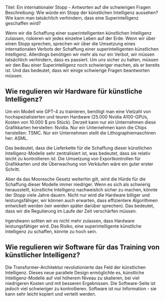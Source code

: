 

Titel: Ein internationaler Stopp - Antworten auf die schwierigen Fragen
Beschreibung: Wie würde ein Stopp der künstlichen Intelligenz aussehen? Wie kann man tatsächlich verhindern, dass eine Superintelligenz geschaffen wird?

Wenn wir die Schaffung einer superintelligenten künstlichen Intelligenz zulassen, riskieren wir jedes einzelne Leben auf der Erde. Wenn wir über einen Stopp sprechen, sprechen wir über die Umsetzung eines internationalen Verbots der Schaffung einer superintelligenten künstlichen Intelligenz. Allerdings benötigen wir mehr als nur ein Verbot, wir müssen tatsächlich verhindern, dass es passiert. Um uns sicher zu halten, müssen wir den Bau einer Superintelligenz noch schwieriger machen, als er bereits ist. Und das bedeutet, dass wir einige schwierige Fragen beantworten müssen.

## Wie regulieren wir Hardware für künstliche Intelligenz?

<!-- Die größten künstlichen Intelligenz-Modelle, die trainiert wurden, haben ungefähr 100 Milliarden bis 1 Billion Parameter. -->
<!-- Zum Vergleich: Das menschliche Gehirn hat etwa 100 Billionen Synapsen. -->

Um ein Modell wie GPT-4 zu trainieren, benötigt man eine Vielzahl von hochspezialisierten und teuren Hardware (25.000 Nvidia A100-GPUs, Kosten von 10.000 $ pro Stück). Derzeit kann nur ein Unternehmen diese Grafikkarten herstellen: Nvidia. Nur ein Unternehmen kann die Chips herstellen: TSMC. Nur ein Unternehmen stellt die Lithographiemaschinen her: ASML.

Das bedeutet, dass die Lieferkette für die Schaffung dieser künstlichen Intelligenz-Modelle sehr zentralisiert ist, was bedeutet, dass sie relativ leicht zu kontrollieren ist. Die Umsetzung von Exportkontrollen für Grafikkarten und die Überwachung von Verkäufen wäre ein guter erster Schritt.

Aber da das Mooresche Gesetz weiterhin gilt, wird die Hürde für die Schaffung dieser Modelle immer niedriger. Wenn es sich als schwierig herausstellt, künstliche Intelligenz nachweislich sicher zu machen, könnte der Stopp viele Jahre dauern. Nicht nur wird die Hardware billiger und leistungsfähiger, wir können auch erwarten, dass effizientere Algorithmen entwickelt werden (wir werden später darüber sprechen). Das bedeutet, dass wir die Regulierung im Laufe der Zeit verschärfen müssen.

Irgendwann sollten wir es nicht mehr zulassen, dass Hardware leistungsfähiger wird. Das Risiko, eine superintelligente künstliche Intelligenz zu schaffen, könnte zu hoch sein.

## Wie regulieren wir Software für das Training von künstlicher Intelligenz?

Die Transformer-Architektur revolutionierte das Feld der künstlichen Intelligenz. Dieses neue parallele Design ermöglichte es, künstliche Intelligenz-Modelle auf viel höherem Niveau zu skalieren, bei viel niedrigeren Kosten und mit besseren Ergebnissen. Die Software-Seite ist jedoch viel schwieriger zu kontrollieren. Software ist nur Information - sie kann sehr leicht kopiert und verteilt werden.